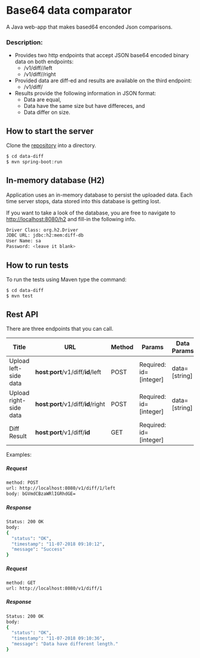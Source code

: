 # Base64 data comparator

A Java web-app that makes based64 enconded Json comparisons.


### Description:

- Provides two http endpoints that accept JSON base64 encoded binary data on both endpoints:
  - <host>/v1/diff/<id>/left
  - <host>/v1/diff/<id>/right
- Provided data are diff-ed and results are available on the third endpoint:
  - <host>/v1/diff/<id>
- Results provide the following information in JSON format:
  - Data are equal,
  - Data have the same size but have differeces, and
  - Data differ on size.


## How to start the server

Clone the [repository](https://github.com/marquicodes/data-diff.git) into a directory.

```sh
$ cd data-diff
$ mvn spring-boot:run
```

## In-memory database (H2)

Application uses an in-memory database to persist the uploaded data. Each time server stops, data stored into this database is getting lost.

If you want to take a look of the database, you are free to navigate to [http://localhost:8080/h2](http://localhost:8080/h2) and fill-in the following info.

```sh
Driver Class: org.h2.Driver
JDBC URL: jdbc:h2:mem:diff-db
User Name: sa
Password: <leave it blank>
```


## How to run tests

To run the tests using Maven type the command:

```sh
$ cd data-diff
$ mvn test
```

## Rest API

There are three endpoints that you can call.

| Title | URL | Method | Params | Data Params
| ------ | ------ | ------ | ------ | ------ |
| Upload left-side data | **host**:**port**/v1/diff/**id**/left | POST | Required: id=[integer] | data=[string] |
| Upload right-side data |**host**:**port**/v1/diff/**id**/right | POST | Required: id=[integer] | data=[string] |
| Diff Result |**host**:**port**/v1/diff/**id** | GET | Required: id=[integer] |


Examples:

##### Request
```sh
method: POST
url: http://localhost:8080/v1/diff/1/left
body: bGVmdCBzaWRlIGRhdGE=
```

##### Response
```sh
Status: 200 OK
body:
{
  "status": "OK",
  "timestamp": "11-07-2018 09:10:12",
  "message": "Success"
}
```

##### Request
```sh
method: GET
url: http://localhost:8080/v1/diff/1
```

##### Response
```sh
Status: 200 OK
body:
{
  "status": "OK",
  "timestamp": "11-07-2018 09:10:36",
  "message": "Data have different length."
}
```
